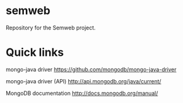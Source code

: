 semweb
======

Repository for the Semweb project.

Quick links
=

mongo-java driver
https://github.com/mongodb/mongo-java-driver

mongo-java driver (API)
http://api.mongodb.org/java/current/

MongoDB documentation
http://docs.mongodb.org/manual/